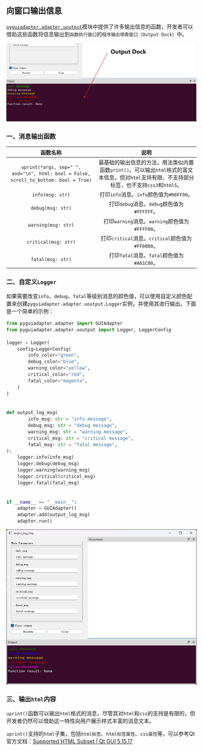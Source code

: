 ## 向窗口输出信息

[`pyguiadapter.adapter.uoutput`]()模块中提供了许多输出信息的函数，开发者可以借助这些函数将信息输出到`函数执行窗口`的`程序输出停靠窗口（Output Dock）`中。

<img src="../images/output_dock.png" />

### 一、消息输出函数

|                           函数名称                           |                             说明                             |
| :----------------------------------------------------------: | :----------------------------------------------------------: |
| `uprint(*args, sep=" ", end="\n", html: bool = False, scroll_to_bottom: bool = True)` | 最基础的输出信息的方法，用法类似内置函数`print()`。可以输出`html`格式的富文本信息，但对`html`支持有限，不支持部分标签，也不支持`css3`和`html5`。 |
|                       `info(msg: str)`                       |          打印`info`消息。`info`颜色值为`#00FF00`。           |
|                      `debug(msg: str)`                       |         打印`debug`消息。`debug`颜色值为`#FFFFFF`。          |
|                     `warning(msg: str)`                      |       打印`warning`消息。`warning`颜色值为`#FFFF00`。        |
|                     `critical(msg: str)`                     |      打印`critical`消息。`critical`颜色值为`#FF0000`。       |
|                      `fatal(msg: str)`                       |         打印`fatal`消息。`fatal`颜色值为`#A61C00`。          |

### 二、自定义`Logger`

如果需要改变`info`、`debug`、`fatal`等级别消息的颜色值，可以使用自定义颜色配置来创建`pyguiadapter.adapter.uoutput.Logger`实例，并使用其进行输出。下面是一个简单的示例：

```python
from pyguiadapter.adapter import GUIAdapter
from pyguiadapter.adapter.uoutput import Logger, LoggerConfig

logger = Logger(
    config=LoggerConfig(
        info_color="green",
        debug_color="blue",
        warning_color="yellow",
        critical_color="red",
        fatal_color="magenta",
    )
)


def output_log_msg(
        info_msg: str = "info message",
        debug_msg: str = "debug message",
        warning_msg: str = "warning message",
        critical_msg: str = "critical message",
        fatal_msg: str = "fatal message",
):
    logger.info(info_msg)
    logger.debug(debug_msg)
    logger.warning(warning_msg)
    logger.critical(critical_msg)
    logger.fatal(fatal_msg)


if __name__ == "__main__":
    adapter = GUIAdapter()
    adapter.add(output_log_msg)
    adapter.run()

```

<img src="../images/output_logger_example.png" />

### 三、输出`html`内容

`uprint()`函数可以输出`html`格式的消息，尽管其对`html`和`css`的支持是有限的，但开发者仍然可以借助这一特性向用户展示样式丰富的消息文本。

`uprint()`支持的`html`子集，包括`html标签`、`html标签属性`、`css属性`等，可以参考Qt官方文档：[Supported HTML Subset | Qt GUI 5.15.17](https://doc.qt.io/qt-5/richtext-html-subset.html#table-cell-attributes)